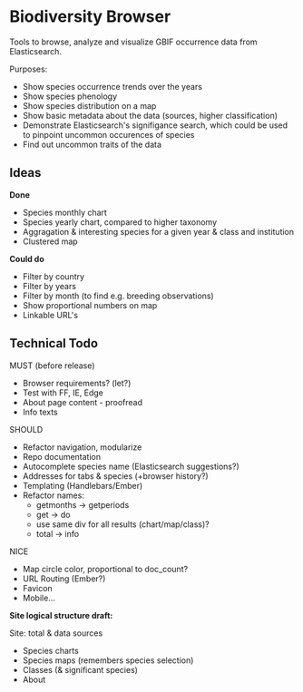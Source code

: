 Biodiversity Browser
====================

Tools to browse, analyze and visualize GBIF occurrence data from Elasticsearch.

Purposes:
- Show species occurrence trends over the years
- Show species phenology
- Show species distribution on a map
- Show basic metadata about the data (sources, higher classification)
- Demonstrate Elasticsearch's signifigance search, which could be used to pinpoint uncommon occurences of species
- Find out uncommon traits of the data

Ideas
-----

**Done**

- Species monthly chart
- Species yearly chart, compared to higher taxonomy
- Aggragation & interesting species for a given year & class and institution
- Clustered map

**Could do**

- Filter by country
- Filter by years
- Filter by month (to find e.g. breeding observations)
- Show proportional numbers on map
- Linkable URL's

Technical Todo
--------------

MUST (before release)
- Browser requirements? (let?)
- Test with FF, IE, Edge
- About page content - proofread
- Info texts

SHOULD
- Refactor navigation, modularize
- Repo documentation
- Autocomplete species name (Elasticsearch suggestions?)
- Addresses for tabs & species (+browser history?)
- Templating (Handlebars/Ember)
- Refactor names:
	- getmonths -> getperiods
	- get -> do
	- use same div for all results (chart/map/class)?
	- total -> info

NICE
- Map circle color, proportional to doc_count?
- URL Routing (Ember?)
- Favicon
- Mobile...


**Site logical structure draft:**

Site: total & data sources
- Species charts
- Species maps (remembers species selection)
- Classes (& significant species)
- About
